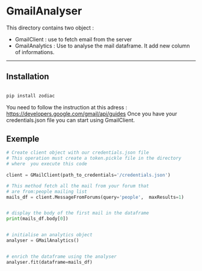 # GmailAnalyser

This directory contains two object :

* GmailClient : use to fetch email from the server 
* GmailAnalytics : Use to analyse the mail dataframe. It add new column of 
    informations.  

---

## Installation

```bash 

pip install zodiac

```

You need to follow the instruction at this adress : https://developers.google.com/gmail/api/guides
Once you have your credentials.json file you can start using GmailClient. 


## Exemple 


```python 
# Create client object with our credentials.json file
# This operation must create a token.pickle file in the directory 
# where  you execute this code
 
client = GMailClient(path_to_credentials='/credentials.json')

# This method fetch all the mail from your forum that
# are from:people mailing list 
mails_df = client.MessageFromForums(query='people',  maxResults=1)


# display the body of the first mail in the dataframe 
print(mails_df.body[0])


# initialise an analytics object 
analyser = GMailAnalytics()


# enrich the dataframe using the analyser 
analyser.fit(dataframe=mails_df)



```




